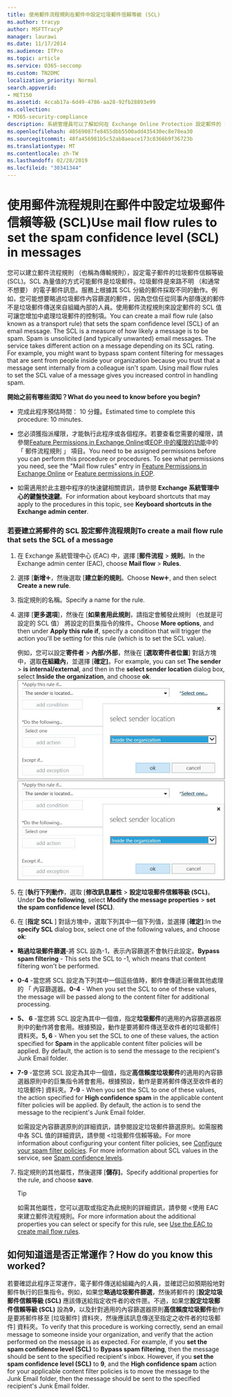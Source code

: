```yaml
---
title: 使用郵件流程規則在郵件中設定垃圾郵件信賴等級 (SCL)
ms.author: tracyp
author: MSFTTracyP
manager: laurawi
ms.date: 11/17/2014
ms.audience: ITPro
ms.topic: article
ms.service: O365-seccomp
ms.custom: TN2DMC
localization_priority: Normal
search.appverid:
- MET150
ms.assetid: 4ccab17a-6d49-4786-aa28-92fb28893e99
ms.collection:
- M365-security-compliance
description: 系統管理員可以了解如何在 Exchange Online Protection 設定郵件的 SCL。
ms.openlocfilehash: 48569087fe8455dbb5500add435430ec8e78ea30
ms.sourcegitcommit: 48fa456981b5c52ab8aeace173c8366b9f36723b
ms.translationtype: MT
ms.contentlocale: zh-TW
ms.lasthandoff: 02/28/2019
ms.locfileid: "30341344"
---
```

# <a name="use-mail-flow-rules-to-set-the-spam-confidence-level-scl-in-messages"></a><span data-ttu-id="c806d-103">使用郵件流程規則在郵件中設定垃圾郵件信賴等級 (SCL)</span><span class="sxs-lookup"><span data-stu-id="c806d-103">Use mail flow rules to set the spam confidence level (SCL) in messages</span></span>

<span data-ttu-id="c806d-p101">您可以建立郵件流程規則 （也稱為傳輸規則），設定電子郵件的垃圾郵件信賴等級 (SCL)。SCL 為量值的方式可能郵件是垃圾郵件。垃圾郵件是來路不明 （和通常不想要） 的電子郵件訊息。服務上根據其 SCL 分級的郵件採取不同的動作。例如，您可能想要略過垃圾郵件內容篩選的郵件，因為您信任從同事內部傳送的郵件不是垃圾郵件傳送來自組織內部的人員。使用郵件流程規則來設定郵件的 SCL 值可讓您增加中處理垃圾郵件的控制項。</span><span class="sxs-lookup"><span data-stu-id="c806d-p101">You can create a mail flow rule (also known as a transport rule) that sets the spam confidence level (SCL) of an email message. The SCL is a measure of how likely a message is to be spam. Spam is unsolicited (and typically unwanted) email messages. The service takes different action on a message depending on its SCL rating. For example, you might want to bypass spam content filtering for messages that are sent from people inside your organization because you trust that a message sent internally from a colleague isn't spam. Using mail flow rules to set the SCL value of a message gives you increased control in handling spam.</span></span> 
  
 <span data-ttu-id="c806d-110">**開始之前有哪些須知？**</span><span class="sxs-lookup"><span data-stu-id="c806d-110">**What do you need to know before you begin?**</span></span>
  
- <span data-ttu-id="c806d-111">完成此程序預估時間： 10 分鐘。</span><span class="sxs-lookup"><span data-stu-id="c806d-111">Estimated time to complete this procedure: 10 minutes.</span></span>
    
- <span data-ttu-id="c806d-p102">您必須獲指派權限，才能執行此程序或各個程序。若要查看您需要的權限，請參閱[Feature Permissions in Exchange Online](http://technet.microsoft.com/library/15073ce1-0917-403b-8839-02a2ebc96e16.aspx)或[EOP 中的權限的功能](eop/feature-permissions-in-eop.md)中的 「 郵件流程規則 」 項目。</span><span class="sxs-lookup"><span data-stu-id="c806d-p102">You need to be assigned permissions before you can perform this procedure or procedures. To see what permissions you need, see the "Mail flow rules" entry in [Feature Permissions in Exchange Online](http://technet.microsoft.com/library/15073ce1-0917-403b-8839-02a2ebc96e16.aspx) or [Feature permissions in EOP](eop/feature-permissions-in-eop.md).</span></span> 
    
- <span data-ttu-id="c806d-114">如需適用於此主題中程序的快速鍵相關資訊，請參閱 **Exchange 系統管理中心的鍵盤快速鍵**。</span><span class="sxs-lookup"><span data-stu-id="c806d-114">For information about keyboard shortcuts that may apply to the procedures in this topic, see **Keyboard shortcuts in the Exchange admin center**.</span></span>
    
### <a name="to-create-a-mail-flow-rule-that-sets-the-scl-of-a-message"></a><span data-ttu-id="c806d-115">若要建立將郵件的 SCL 設定郵件流程規則</span><span class="sxs-lookup"><span data-stu-id="c806d-115">To create a mail flow rule that sets the SCL of a message</span></span>

1. <span data-ttu-id="c806d-116">在 Exchange 系統管理中心 (EAC) 中，選擇 [**郵件流程** \> **規則**。</span><span class="sxs-lookup"><span data-stu-id="c806d-116">In the Exchange admin center (EAC), choose **Mail flow** \> **Rules**.</span></span>
    
2. <span data-ttu-id="c806d-117">選擇 [**新增**![加入圖示](media/ITPro-EAC-AddIcon.gif)，然後選取 [**建立新的規則**。</span><span class="sxs-lookup"><span data-stu-id="c806d-117">Choose **New**![Add Icon](media/ITPro-EAC-AddIcon.gif), and then select **Create a new rule**.</span></span>
    
3. <span data-ttu-id="c806d-118">指定規則的名稱。</span><span class="sxs-lookup"><span data-stu-id="c806d-118">Specify a name for the rule.</span></span>
    
4. <span data-ttu-id="c806d-119">選擇 [**更多選項**]，然後在 [**如果套用此規則**，請指定會觸發此規則 （也就是可設定的 SCL 值） 將設定的巨集指令的條件。</span><span class="sxs-lookup"><span data-stu-id="c806d-119">Choose **More options**, and then under **Apply this rule if**, specify a condition that will trigger the action you'll be setting for this rule (which is to set the SCL value).</span></span>
    
    <span data-ttu-id="c806d-120">例如，您可以設定**寄件者** \> **內部/外部**，然後在 [**選取寄件者位置**] 對話方塊中，選取**在組織內**，並選擇 [**確定]**。</span><span class="sxs-lookup"><span data-stu-id="c806d-120">For example, you can set **The sender** \> **is internal/external**, and then in the **select sender location** dialog box, select **Inside the organization**, and choose **ok**.</span></span><br/>
    <span data-ttu-id="c806d-121">![選取寄件者位置](media/EOP-ETR-SetSCL-1.jpg)</span><span class="sxs-lookup"><span data-stu-id="c806d-121">![Select sender location](media/EOP-ETR-SetSCL-1.jpg)</span></span>
  
5. <span data-ttu-id="c806d-122">在 [**執行下列動作**，選取 [**修改訊息屬性** \> **設定垃圾郵件信賴等級 (SCL)**。</span><span class="sxs-lookup"><span data-stu-id="c806d-122">Under **Do the following**, select **Modify the message properties** \> **set the spam confidence level (SCL)**.</span></span>
  
6. <span data-ttu-id="c806d-123">在 [**指定 SCL** ] 對話方塊中，選取下列其中一個下列值，並選擇 [**確定]**:</span><span class="sxs-lookup"><span data-stu-id="c806d-123">In the **specify SCL** dialog box, select one of the following values, and choose **ok**:</span></span>
    
  - <span data-ttu-id="c806d-124">**略過垃圾郵件篩選**-將 SCL 設為-1，表示內容篩選不會執行此設定。</span><span class="sxs-lookup"><span data-stu-id="c806d-124">**Bypass spam filtering** - This sets the SCL to -1, which means that content filtering won't be performed.</span></span> 
    
  - <span data-ttu-id="c806d-125">**0-4** -當您將 SCL 設定為下列其中一個這些值時，郵件會傳遞沿著做其他處理的 「 內容篩選器。</span><span class="sxs-lookup"><span data-stu-id="c806d-125">**0-4** - When you set the SCL to one of these values, the message will be passed along to the content filter for additional processing.</span></span> 
    
  - <span data-ttu-id="c806d-p103">**5、 6** -當您將 SCL 設定為其中一個值，指定**垃圾郵件**的適用的內容篩選器原則中的動作將會套用。根據預設，動作是要將郵件傳送至收件者的垃圾郵件] 資料夾。</span><span class="sxs-lookup"><span data-stu-id="c806d-p103">**5, 6** - When you set the SCL to one of these values, the action specified for **Spam** in the applicable content filter policies will be applied. By default, the action is to send the message to the recipient's Junk Email folder.</span></span> 
    
  - <span data-ttu-id="c806d-p104">**7-9** -當您將 SCL 設定為其中一個值，指定**高信賴度垃圾郵件**的適用的內容篩選器原則中的巨集指令將會套用。根據預設，動作是要將郵件傳送至收件者的垃圾郵件] 資料夾。</span><span class="sxs-lookup"><span data-stu-id="c806d-p104">**7-9** - When you set the SCL to one of these values, the action specified for **High confidence spam** in the applicable content filter policies will be applied. By default, the action is to send the message to the recipient's Junk Email folder.</span></span> 
    
    <span data-ttu-id="c806d-p105">如需設定內容篩選原則的詳細資訊，請參閱<b0>設定垃圾郵件篩選原則</b0>。如需服務中各 SCL 值的詳細資訊，請參閱 <<c1>垃圾郵件信賴等級。</span><span class="sxs-lookup"><span data-stu-id="c806d-p105">For more information about configuring your content filter policies, see [Configure your spam filter policies](configure-your-spam-filter-policies.md). For more information about SCL values in the service, see [Spam confidence levels](spam-confidence-levels.md).</span></span>
    
7. <span data-ttu-id="c806d-132">指定規則的其他屬性，然後選擇 [**儲存]**。</span><span class="sxs-lookup"><span data-stu-id="c806d-132">Specify additional properties for the rule, and choose **save**.</span></span>
    
    > [!TIP]
    > <span data-ttu-id="c806d-133">如需其他屬性，您可以選取或指定為此規則的詳細資訊，請參閱 <<c0>使用 EAC 來建立郵件流程規則。</span><span class="sxs-lookup"><span data-stu-id="c806d-133">For more information about the additional properties you can select or specify for this rule, see [Use the EAC to create mail flow rules](https://docs.microsoft.com/Exchange/policy-and-compliance/mail-flow-rules/mail-flow-rule-procedures#use-the-eac-to-create-mail-flow-rules).</span></span> 
  
## <a name="how-do-you-know-this-worked"></a><span data-ttu-id="c806d-134">如何知道這是否正常運作？</span><span class="sxs-lookup"><span data-stu-id="c806d-134">How do you know this worked?</span></span>

<span data-ttu-id="c806d-p106">若要確認此程序正常運作，電子郵件傳送給組織內的人員，並確認已如預期般地對郵件執行的巨集指令。例如，如果您**略過垃圾郵件篩選**，然後將郵件的 [**設定垃圾郵件信賴等級 (SCL)** 應該傳送給指定收件者的收件匣。不過，如果您**設定垃圾郵件信賴等級 (SCL)** 設為**9**，以及針對適用的內容篩選器原則**高信賴度垃圾郵件**動作是要將郵件移至 [垃圾郵件] 資料夾，然後應該訊息傳送至指定之收件者的垃圾郵件] 資料夾。</span><span class="sxs-lookup"><span data-stu-id="c806d-p106">To verify that this procedure is working correctly, send an email message to someone inside your organization, and verify that the action performed on the message is as expected. For example, if you **set the spam confidence level (SCL)** to **Bypass spam filtering**, then the message should be sent to the specified recipient's inbox. However, if you **set the spam confidence level (SCL)** to **9**, and the **High confidence spam** action for your applicable content filter policies is to move the message to the Junk Email folder, then the message should be sent to the specified recipient's Junk Email folder.</span></span> 
  

